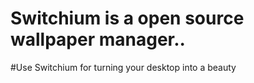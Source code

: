 # Switchium is a open source wallpaper manager..


#Use Switchium for turning your desktop into a beauty

